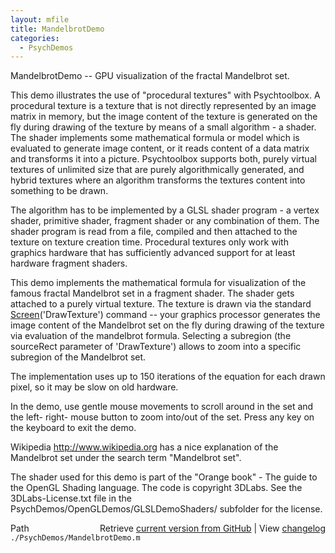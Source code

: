 ```yaml
---
layout: mfile
title: MandelbrotDemo
categories:
  - PsychDemos
---
```


MandelbrotDemo \-\- GPU visualization of the fractal Mandelbrot set.

This demo illustrates the use of "procedural textures" with Psychtoolbox.
A procedural texture is a texture that is not directly represented by an image
matrix in memory, but the image content of the texture is generated on
the fly during drawing of the texture by means of a small algorithm \- a
shader. The shader implements some mathematical formula or model which is
evaluated to generate image content, or it reads content of a data
matrix and transforms it into a picture. Psychtoolbox supports both,
purely virtual textures of unlimited size that are purely algorithmically
generated, and hybrid textures where an algorithm transforms the textures
content into something to be drawn.

The algorithm has to be implemented by a GLSL shader program \- a vertex shader,
primitive shader, fragment shader or any combination of them. The shader
program is read from a file, compiled and then attached to the texture on
texture creation time. Procedural textures only work with graphics
hardware that has sufficiently advanced support for at least hardware
fragment shaders.

This demo implements the mathematical formula for visualization of the
famous fractal Mandelbrot set in a fragment shader. The shader gets
attached to a purely virtual texture. The texture is drawn via the
standard [Screen](/docs/Screen)\('DrawTexture'\) command \-\- your graphics processor
generates the image content of the Mandelbrot set on the fly during
drawing of the texture via evaluation of the mandelbrot formula.
Selecting a subregion \(the sourceRect parameter of 'DrawTexture'\) allows
to zoom into a specific subregion of the Mandelbrot set.

The implementation uses up to 150 iterations of the equation for each
drawn pixel, so it may be slow on old hardware.

In the demo, use gentle mouse movements to scroll around in the set and
the left\- right\- mouse button to zoom into/out of the set. Press any key
on the keyboard to exit the demo.

Wikipedia http://www.wikipedia.org has a nice explanation of the
Mandelbrot set under the search term "Mandelbrot set".

The shader used for this demo is part of the "Orange book" \- The guide to
the OpenGL Shading language. The code is copyright 3DLabs. See the
3DLabs\-License.txt file in the PsychDemos/OpenGLDemos/GLSLDemoShaders/
subfolder for the license.


<div class="code_header" style="text-align:right;">
  <span style="float:left;">Path&nbsp;&nbsp;</span> <span class="counter">Retrieve <a href=
  "https://raw.github.com/Psychtoolbox-3/Psychtoolbox-3/beta/./PsychDemos/MandelbrotDemo.m">current version from GitHub</a> | View <a href=
  "https://github.com/Psychtoolbox-3/Psychtoolbox-3/commits/beta/./PsychDemos/MandelbrotDemo.m">changelog</a></span>
</div>
<div class="code">
  <code>./PsychDemos/MandelbrotDemo.m</code>
</div>
